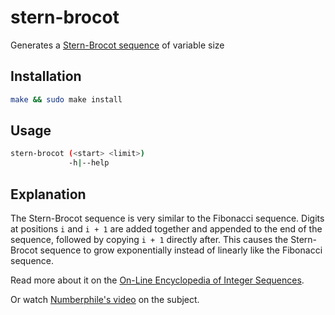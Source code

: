 # stern-brocot

Generates a [Stern-Brocot sequence](https://oeis.org/A002487) of variable size

## Installation

```bash
make && sudo make install
```

## Usage

```bash
stern-brocot (<start> <limit>)
             -h|--help
```

## Explanation

The Stern-Brocot sequence is very similar to the Fibonacci sequence. Digits at positions `i` and `i + 1` are added together and appended to the end of the sequence, followed by copying `i + 1` directly after. This causes the Stern-Brocot sequence to grow exponentially instead of linearly like the Fibonacci sequence.

Read more about it on the [On-Line Encyclopedia of Integer Sequences](https://oeis.org/A002487).

Or watch [Numberphile's video](https://www.youtube.com/watch?v=DpwUVExX27E) on the subject.
